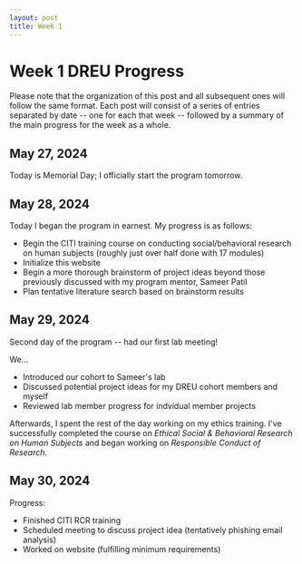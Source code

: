 ```yaml
---
layout: post
title: Week 1
---
```


# Week 1 DREU Progress

Please note that the organization of this post and all subsequent ones will follow the same format. Each post will consist of a series of entries separated by date -- one for each that week -- followed by a summary of the main progress for the week as a whole.

## May 27, 2024

Today is Memorial Day; I officially start the program tomorrow.

## May 28, 2024

Today I began the program in earnest. My progress is as follows:

- Begin the CITI training course on conducting social/behavioral research on human subjects (roughly just over half done with 17 modules)
- Initialize this website
- Begin a more thorough brainstorm of project ideas beyond those previously discussed with my program mentor, Sameer Patil
- Plan tentative literature search based on brainstorm results

## May 29, 2024

Second day of the program -- had our first lab meeting!

We...

- Introduced our cohort to Sameer's lab
- Discussed potential project ideas for my DREU cohort members and myself
- Reviewed lab member progress for indvidual member projects

Afterwards, I spent the rest of the day working on my ethics training. I've successfully completed the course on *Ethical Social & Behavioral Research on Human Subjects* and began working on *Responsible Conduct of Research*.

## May 30, 2024

Progress:

- Finished CITI RCR training
- Scheduled meeting to discuss project idea (tentatively phishing email analysis) 
- Worked on website (fulfilling minimum requirements)
